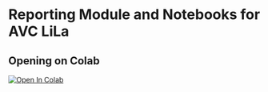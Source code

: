 # Reporting Module and Notebooks for AVC LiLa

## Opening on Colab

[![Open In Colab](https://colab.research.google.com/assets/colab-badge.svg)](https://colab.research.google.com/github/restlessronin/lila-reports/blob/master/notebooks/index.ipynb)

